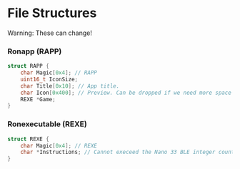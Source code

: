 # File Structures

Warning: These can change!

### Ronapp (RAPP)
```C
struct RAPP {
    char Magic[0x4]; // RAPP
    uint16_t IconSize; 
    char Title[0x10]; // App title.
    char Icon[0x400]; // Preview. Can be dropped if we need more space for the executable. 
    REXE *Game;
}
```

### Ronexecutable (REXE)
```C
struct REXE {
    char Magic[0x4]; // REXE
    char *Instructions; // Cannot execeed the Nano 33 BLE integer count of 65535.
}
```